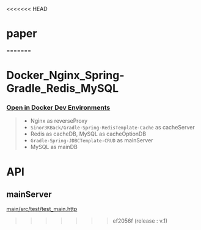 <<<<<<< HEAD
# paper
=======
# Docker_Nginx_Spring-Gradle_Redis_MySQL
### [Open in Docker Dev Environments](https://open.docker.com/dashboard/dev-envs?url=https://github.com/ooMia/Docker_Nginx_Spring-Gradle_MySQL/tree/develop/)
> - Nginx as reverseProxy
> - `Sinor3KBack/Gradle-Spring-RedisTemplate-Cache` as cacheServer
> - Redis as cacheDB, MySQL as cacheOptionDB
> - `Gradle-Spring-JDBCTemplate-CRUD` as mainServer
> - MySQL as mainDB 


# API

## mainServer
[main/src/test/test_main.http](main/src/test/test_main.http)
>>>>>>> ef2056f (release : v.1)
